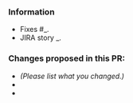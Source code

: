 ### Information
- Fixes #_.
- JIRA story _.

### Changes proposed in this PR:
- *(Please list what you changed.)*
-
-
